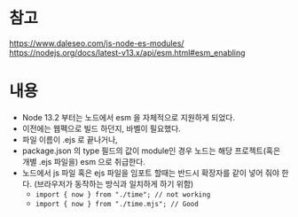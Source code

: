 # 참고
https://www.daleseo.com/js-node-es-modules/
https://nodejs.org/docs/latest-v13.x/api/esm.html#esm_enabling

# 내용
- Node 13.2 부터는 노드에서 esm 을 자체적으로 지원하게 되었다. 
- 이전에는 웹펙으로 빌드 하던지, 바벨이 필요했다. 
- 파일 이름이 .ejs 로 끝나거나, 
- package.json 의 type 필드의 값이 module인 경우 노드는 해당 프로젝트(혹은 개별 .ejs 파일을) esm 으로 취급한다.
- 노드에서 js 파일 혹은 ejs 파일을 임포트 할때는 반드시 확장자를 같이 넣어 줘야 한다. (브라우저가 동작하는 방식과 일치하게 하기 위함)
  - `import { now } from "./time"; // not working`
  - `import { now } from "./time.mjs"; // Good`